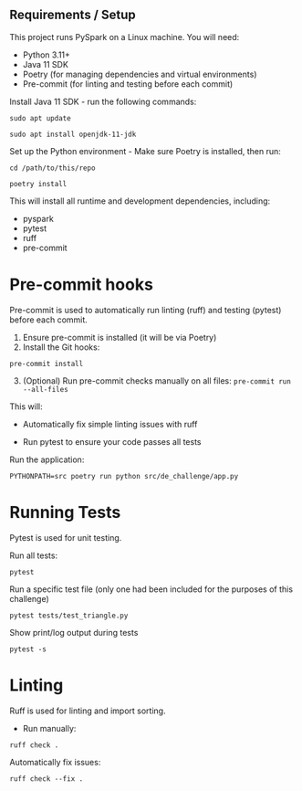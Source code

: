 ## Requirements / Setup
This project runs PySpark on a Linux machine. You will need:

- Python 3.11+
- Java 11 SDK
- Poetry (for managing dependencies and virtual environments)
- Pre-commit (for linting and testing before each commit)

Install Java 11 SDK - run the following commands:

`sudo apt update`

`sudo apt install openjdk-11-jdk`


Set up the Python environment - Make sure Poetry is installed, then run:

`cd /path/to/this/repo`

`poetry install`

This will install all runtime and development dependencies, including:

- pyspark
- pytest
- ruff
- pre-commit

# Pre-commit hooks

Pre-commit is used to automatically run linting (ruff) and testing (pytest) before each commit.

1. Ensure pre-commit is installed (it will be via Poetry)
2. Install the Git hooks:

`pre-commit install`

3. (Optional) Run pre-commit checks manually on all files:
`pre-commit run --all-files`

This will:

- Automatically fix simple linting issues with ruff

- Run pytest to ensure your code passes all tests

Run the application:

`PYTHONPATH=src poetry run python src/de_challenge/app.py`


# Running Tests

Pytest is used for unit testing.

Run all tests:

`pytest`

Run a specific test file (only one had been included for the purposes of this challenge)

`pytest tests/test_triangle.py`

Show print/log output during tests

`pytest -s`

# Linting

Ruff is used for linting and import sorting.

- Run manually:

`ruff check .`

Automatically fix issues:

`ruff check --fix .`
